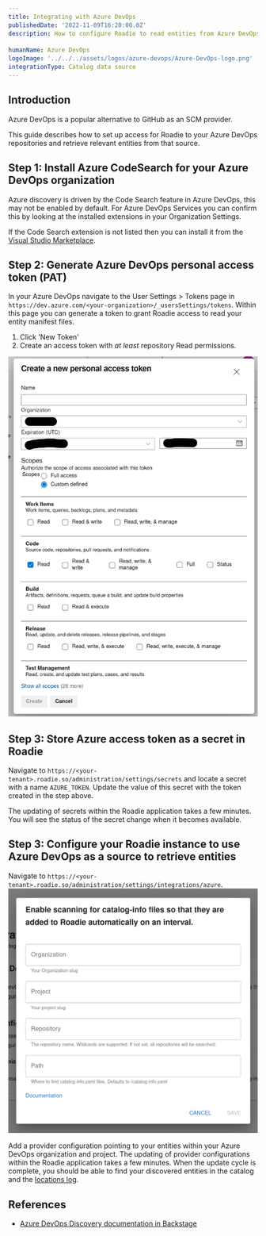 ```yaml
---
title: Integrating with Azure DevOps
publishedDate: '2022-11-09T16:20:00.0Z'
description: How to configure Roadie to read entities from Azure DevOps

humanName: Azure DevOps
logoImage: '../../../assets/logos/azure-devops/Azure-DevOps-logo.png'
integrationType: Catalog data source
---
```


## Introduction

Azure DevOps is a popular alternative to GitHub as an SCM provider. 

This guide describes how to set up access for Roadie to your Azure DevOps repositories and retrieve relevant entities from that source.

##  Step 1: Install Azure CodeSearch for your Azure DevOps organization

Azure discovery is driven by the Code Search feature in Azure DevOps, this may not be enabled by default. For Azure DevOps Services you can confirm this by looking at the installed extensions in your Organization Settings.

If the Code Search extension is not listed then you can install it from the [Visual Studio Marketplace](https://marketplace.visualstudio.com/items?itemName=ms.vss-code-search&targetId=f9352dac-ba6e-434e-9241-a848a510ce3f).

##  Step 2: Generate Azure DevOps personal access token (PAT)

In your Azure DevOps navigate to the User Settings > Tokens page in `https://dev.azure.com/<your-organization>/_usersSettings/tokens`. Within this page you can generate a token to grant Roadie access to read your entity manifest files.

1. Click 'New Token'
2. Create an access token with _at least_ repository Read permissions.


![Azure DevOps Token Options](./azure-devops-opts.png)

##  Step 3: Store Azure access token as a secret in Roadie

Navigate to `https://<your-tenant>.roadie.so/administration/settings/secrets` and locate a secret with a name `AZURE_TOKEN`. Update the value of this secret with the token created in the step above.

The updating of secrets within the Roadie application takes a few minutes. You will see the status of the secret change when it becomes available.

##  Step 3: Configure your Roadie instance to use Azure DevOps as a source to retrieve entities

Navigate to `https://<your-tenant>.roadie.so/administration/settings/integrations/azure`.
   ![Azure Autodiscovery options](./azure-autodiscovery.png)

Add a provider configuration pointing to your entities within your Azure DevOps organization and project. The updating of provider configurations within the Roadie application takes a few minutes. When the update cycle is complete, you should be able to find your discovered entities in the catalog and the [locations log](/docs/details/location-management/#managing-locations).



## References

- [Azure DevOps Discovery documentation in Backstage](https://backstage.io/docs/integrations/azure/discovery)

